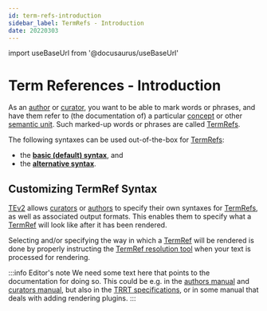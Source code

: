 ```yaml
---
id: term-refs-introduction
sidebar_label: TermRefs - Introduction
date: 20220303
---
```


import useBaseUrl from '@docusaurus/useBaseUrl'

# Term References - Introduction

As an [author](@) or [curator](@), you want to be able to mark words or phrases, and have them refer to (the documentation of) a particular [concept](@) or other [semantic unit](@). Such marked-up words or phrases are called [TermRefs](@).

The following syntaxes can be used out-of-the-box for [TermRefs](@):
- the **[basic (default) syntax](./term-ref-default-syntax)**, and
- the **[alternative syntax](./term-ref-alt-syntax)**.

## Customizing TermRef Syntax

[TEv2](@) allows [curators](@) or [authors](@) to specify their own syntaxes for [TermRefs](@), as well as associated output formats. This enables them to specify what a [TermRef](@) will look like after it has been rendered.

Selecting and/or specifying the way in which a [TermRef](@) will be rendered is done by properly instructing the [TermRef resolution tool](trrt@) when your text is processed for rendering.

:::info Editor's note
We need some text here that points to the documentation for doing so. This could be e.g. in the [authors manual](/docs/manuals/author) and [curators manual](/docs/manuals/curator), but also in the [TRRT specifications](/docs/spec-tools/trrt), or in some manual that deals with adding rendering plugins.
:::